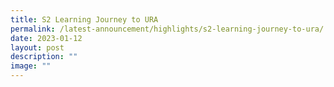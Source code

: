 ```yaml
---
title: S2 Learning Journey to URA
permalink: /latest-announcement/highlights/s2-learning-journey-to-ura/
date: 2023-01-12
layout: post
description: ""
image: ""
---
```

